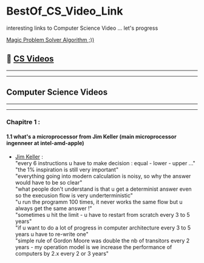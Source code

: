 # BestOf_CS_Video_Link
interesting links to Computer Science Video ... let's progress 

[Magic Problem Solver Algorithm ;))](https://proftomcrick.com/2011/04/26/feynman-problem-solving-algorithm/)

## 🚀 [CS Videos](#CSV)

------------------------------------------------------------------------------------------------
------------------------------------------------------------------------------------------------

## <a name="CSV"></a> Computer Science Videos
------------------------------------------------------------------------------------------------
------------------------------------------------------------------------------------------------

### Chapitre 1 : 

#### 1.1 what's a microprocessor from Jim Keller (main microprocessor ingenneer at intel-amd-apple)
 * [Jim Keller](https://youtu.be/Nb2tebYAaOA) :  
 "every 6 instructions u have to make decision : equal - lower - upper ..."  
 "the 1% inspiration is still very important"  
 "everything going into modern calculation is noisy, so why the answer would have to be so clear"  
 "what people don't understand is that u get a determinist answer even so the execusion flow is very underterministic"  
 "u run the programm 100 times, it never works the same flow but u always get the same answer !"  
 "sometimes u hit the limit - u have to restart from scratch every 3 to 5 years"  
 "if u want to do a lot of progress in computer architecture every 3 to 5 years u have to re-write one"  
 "simple rule of Gordon Moore was double the nb of transitors every 2 years - my operation model is we increase the performance of computers by 2.x every 2 or 3 years"  
 
 
 
 
 

 


